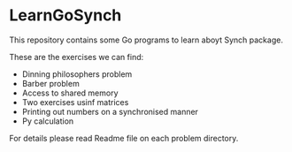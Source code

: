 # LearnGoSynch

This repository contains some Go programs to learn aboyt Synch package.

These are the exercises we can find:

* Dinning philosophers problem
* Barber problem
* Access to shared memory
* Two exercises usinf matrices
* Printing out numbers on a synchronised manner 
* Py calculation

For details please read Readme file on each problem directory.